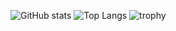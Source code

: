 
![GitHub stats](https://github-readme-stats-nlgb6i9o4-araj.vercel.app/api?username=araj-dev&count_private=true)
![Top Langs](https://github-readme-stats-nlgb6i9o4-araj.vercel.app/api/top-langs/?username=araj-dev&layout=compact)
![trophy](https://github-profile-trophy.vercel.app/?username=araj-dev&rank=-C)
